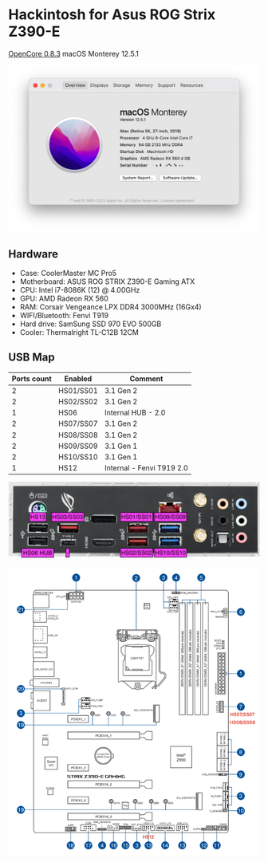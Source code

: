# Hackintosh for Asus ROG Strix Z390-E

[OpenCore 0.8.3](https://github.com/acidanthera/OpenCorePkg) macOS Monterey 12.5.1

![system-infomation](./images/system-infomation.png)

## Hardware

- Case: CoolerMaster MC Pro5
- Motherboard: ASUS ROG STRIX Z390-E Gaming ATX
- CPU: Intel i7-8086K (12) @ 4.00GHz
- GPU: AMD Radeon RX 560
- RAM: Corsair Vengeance LPX DDR4 3000MHz (16Gx4)
- WIFI/Bluetooth: Fenvi T919
- Hard drive: SamSung SSD 970 EVO 500GB
- Cooler: Thermalright TL-C12B 12CM

## USB Map

| Ports count | Enabled   | Comment                   |
| ----------- | --------- | ------------------------- |
| 2           | HS01/SS01 | 3.1 Gen 2                 |
| 2           | HS02/SS02 | 3.1 Gen 2                 |
| 1           | HS06      | Internal HUB - 2.0        |
| 2           | HS07/SS07 | 3.1 Gen 2                 |
| 2           | HS08/SS08 | 3.1 Gen 2                 |
| 2           | HS09/SS09 | 3.1 Gen 1                 |
| 2           | HS10/SS10 | 3.1 Gen 1                 |
| 1           | HS12      | Internal - Fenvi T919 2.0 |

![rear](./images/rear.png)

![motherboard](./images/motherboard.png)
